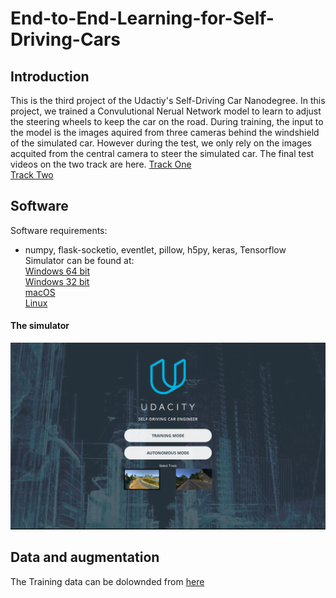 # End-to-End-Learning-for-Self-Driving-Cars

## Introduction
This is the third project of the Udactiy's Self-Driving Car Nanodegree. In this project, we trained a Convulutional Nerual Network model to learn to adjust the steering wheels to keep the car on the road. During training, the input to the model is the images aquired from three cameras behind the windshield of the simulated car. However during the test, we only rely on the images acquited from the central camera to steer the simulated car. The final test videos on the two track are here.
[Track One]()</br>
[Track Two]()

## Software
Software requirements:
* numpy, flask-socketio, eventlet, pillow, h5py, keras, Tensorflow</br>
Simulator can be found at:</br>
[Windows 64 bit](https://d17h27t6h515a5.cloudfront.net/topher/2016/November/5831f3a4_simulator-windows-64/simulator-windows-64.zip)</br>
[Windows 32 bit](https://d17h27t6h515a5.cloudfront.net/topher/2016/November/5831f4b6_simulator-windows-32/simulator-windows-32.zip)</br>
[macOS](https://d17h27t6h515a5.cloudfront.net/topher/2016/November/5831f290_simulator-macos/simulator-macos.zip)</br>
[Linux](https://d17h27t6h515a5.cloudfront.net/topher/2016/November/5831f0f7_simulator-linux/simulator-linux.zip)</br>

#### The simulator
![](/images/simulator.png "simulator")

## Data and augmentation
The Training data can be dolownded from [here](https://d17h27t6h515a5.cloudfront.net/topher/2016/December/584f6edd_data/data.zip)
